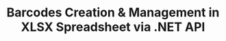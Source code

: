 ---
############################# Static ############################
layout: "auto-gen-gist"
draft: false
path: "assembly/net/barcode/xlsx"
otherformats: XLS XLT XLSM XLTX XLTM XLSB ODS 

############################# Head ############################
head_title: "How to Generate & Add Barcodes in Excel Spreadsheet via C#, ASP.NET"
head_description: "GroupDocs.Assembly .NET API supports the creation & insertion of barcode images inside Excel Spreadsheet (XLS, XLT, XLSX, XLSM, XLTX, XLTM & XLSB) documents."

############################# Header ############################
title: "Barcodes Creation & Management in XLSX Spreadsheet via .NET API"
description: "Using GroupDocs.Assembly .NET API software developers can dynamically create &  manage Barcode images in Excel XLSX Spreadsheet documents inside C#, ASP.NET apps."

######################### Download Button #######################
button:
    enable: true

############################# About ############################
about:
    enable: true
    title: "How to Apply Barcodes Generation in Spreadsheet Documents?"
    content: |
       This page provides information about how to generate barcodes in Excel spreadsheet using .NET API. Barcodes are digital code storing machine-readable information that is normally used for the quick identification of a large number of items. It brings speed and accuracy to your system which automatically reduces time of an operation. GroupDocs.Assembly is a powerful .NET API that allows software developers to programmatically draw numerous 1D & 2D barcode images with the customized text, appearance, and different encoding types inside Microsoft Excel spreadsheet at particular location. The API also makes it easy for users to manage their Barcodes with ease and modify Barcode image size, foreground and background colors, font size, setting Barcode image resolution, barcode text auto-correction and many more. 

############################# content ############################
steps:
    enable: true
    block:
    - title_left: "Barcodes Generation in XLSX Spreadsheets via .NET"
      content_left: |
       GroupDocs.Assembly .NET provides complete support for adding and managing Barcodes inside XLSX  spreadsheet. The following C# .NET code example demonstrates how to generate and insert barcode images inside a Microsoft Excel Spreadsheet document. 

      title_right: "How to Use Barcode Images in XLS"
      content_right: |
        * Setting up source open spreadsheet template 
        * Setting up destination open spreadsheet report 
        * Create an instance of [DocumentAssembler ](https://apireference.groupdocs.com/assembly/net/groupdocs.assembly/documentassembler) 
        * Call AssembleDocument to generate  Report in open spreadsheet format. 

      gisthash: "8576f622912b355ce69966077033dcac"
      gistfile: "generate_barcodes_in_spreadsheets.cs"

    - title_left: "System Requirements"
      content_left: |
        GroupDocs.Assembly .NET APIs are supported on all major platforms and operating systems. For complete system requirements guide, please visit [system requirements](https://docs.groupdocs.com/assembly/net/system-requirements/) Before executing the code below, please make sure that you have the following prerequisites installled on your system:
        * Operating Systems: Microsoft Windows, Linux, MacOS
        * Development Environment:  Visual Studio, Xamarin, MonoDevelop etc
        * Frameworks: .NET Framework, .NET Standard, .NET Core, Mono
        * Get the latest version of GroupDocs.Assembly .NET APIs from [NuGet](https://www.nuget.org/packages/GroupDocs.Assembly/)
        
      title_right: "Why Use GroupDocs.Assembly"
      content_right: |
        * Allow users to create custom documents from templates.
        * No additional software is required to create and automate documents
        * Ability to generates an output document based on the data source
        * Dynamically insert out document content in report
        * Dynamically attach email attachments & insert hyperlinks in reports 

demos:
    enable: true
        

about_formats:
    enable: true


more_formats:
    enable: true


back_to_top:
    enable: true
---